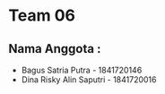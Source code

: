 
# Team 06
## Nama Anggota :
* Bagus Satria Putra - 1841720146
* Dina Risky Alin Saputri - 1841720016
